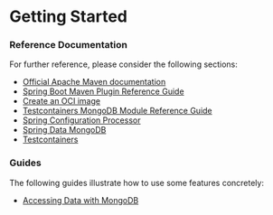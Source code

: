 # Getting Started

### Reference Documentation

For further reference, please consider the following sections:

* [Official Apache Maven documentation](https://maven.apache.org/guides/index.html)
* [Spring Boot Maven Plugin Reference Guide](https://docs.spring.io/spring-boot/docs/2.6.2/maven-plugin/reference/html/)
* [Create an OCI image](https://docs.spring.io/spring-boot/docs/2.6.2/maven-plugin/reference/html/#build-image)
* [Testcontainers MongoDB Module Reference Guide](https://www.testcontainers.org/modules/databases/mongodb/)
* [Spring Configuration Processor](https://docs.spring.io/spring-boot/docs/2.6.2/reference/htmlsingle/#configuration-metadata-annotation-processor)
* [Spring Data MongoDB](https://docs.spring.io/spring-boot/docs/2.6.2/reference/htmlsingle/#boot-features-mongodb)
* [Testcontainers](https://www.testcontainers.org/)

### Guides

The following guides illustrate how to use some features concretely:

* [Accessing Data with MongoDB](https://spring.io/guides/gs/accessing-data-mongodb/)

